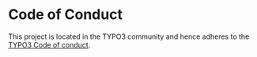# Code of Conduct

This project is located in the TYPO3 community and hence adheres to the
[TYPO3 Code of conduct](https://typo3.org/community/values/code-of-conduct).
